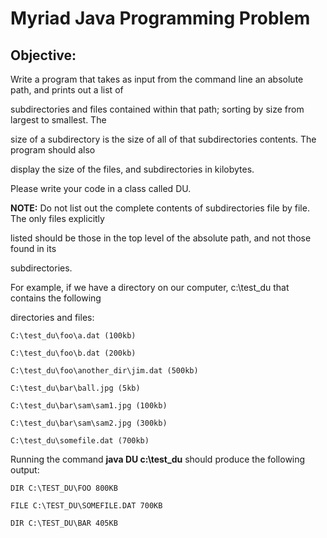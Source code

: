 Myriad Java Programming Problem
============

Objective:
-----------

Write a program that takes as input from the command line an absolute path, and prints out a list of 

subdirectories and files contained within that path; sorting by size from largest to smallest. The 

size of a subdirectory is the size of all of that subdirectories contents. The program should also 

display the size of the files, and subdirectories in kilobytes. 



Please write your code in a class called DU. 



**NOTE:** Do not list out the complete contents of subdirectories file by file. The only files explicitly 

listed should be those in the top level of the absolute path, and not those found in its 

subdirectories. 



For example, if we have a directory on our computer, c:\test_du that contains the following 

directories and files: 


    C:\test_du\foo\a.dat (100kb) 

    C:\test_du\foo\b.dat (200kb) 

    C:\test_du\foo\another_dir\jim.dat (500kb)

    C:\test_du\bar\ball.jpg (5kb) 

    C:\test_du\bar\sam\sam1.jpg (100kb) 

    C:\test_du\bar\sam\sam2.jpg (300kb) 

    C:\test_du\somefile.dat (700kb) 


Running the command **java DU c:\test_du** should produce the following output: 


    DIR C:\TEST_DU\FOO 800KB 

    FILE C:\TEST_DU\SOMEFILE.DAT 700KB 

    DIR C:\TEST_DU\BAR 405KB
